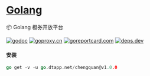 <h1>
<a href="https://www.dtapp.net/">Golang</a>
</h1>

📦 Golang 橙券开放平台

[comment]: <> (go)
[![godoc](https://pkg.go.dev/badge/go.dtapp.net/chengquan?status.svg)](https://pkg.go.dev/go.dtapp.net/chengquan)
[![goproxy.cn](https://goproxy.cn/stats/go.dtapp.net/chengquan/badges/download-count.svg)](https://goproxy.cn/stats/go.dtapp.net/chengquan)
[![goreportcard.com](https://goreportcard.com/badge/go.dtapp.net/chengquan)](https://goreportcard.com/report/go.dtapp.net/chengquan)
[![deps.dev](https://img.shields.io/badge/deps-go-red.svg)](https://deps.dev/go/go.dtapp.net%2Fchengquan)

#### 安装

```go
go get -v -u go.dtapp.net/chengquan@v1.0.0
```
